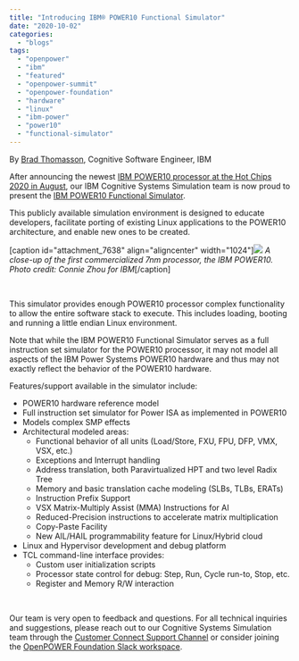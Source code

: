 ```yaml
---
title: "Introducing IBM® POWER10 Functional Simulator"
date: "2020-10-02"
categories: 
  - "blogs"
tags: 
  - "openpower"
  - "ibm"
  - "featured"
  - "openpower-summit"
  - "openpower-foundation"
  - "hardware"
  - "linux"
  - "ibm-power"
  - "power10"
  - "functional-simulator"
---
```


By [Brad Thomasson](https://www.linkedin.com/in/bradford-thomasson-9b89044/), Cognitive Software Engineer, IBM

After announcing the newest [IBM POWER10 processor at the Hot Chips 2020 in August](https://newsroom.ibm.com/2020-08-17-IBM-Reveals-Next-Generation-IBM-POWER10-Processor), our IBM Cognitive Systems Simulation team is now proud to present the [IBM POWER10 Functional Simulator](https://www14.software.ibm.com/webapp/set2/sas/f/pwrfs/pwr10/home.html). 

This publicly available simulation environment is designed to educate developers, facilitate porting of existing Linux applications to the POWER10 architecture, and enable new ones to be created.

\[caption id="attachment\_7638" align="aligncenter" width="1024"\]![](images/POWER10-1024x683.jpeg) _A close-up of the first commercialized 7nm processor, the IBM POWER10. Photo credit: Connie Zhou for IBM_\[/caption\]

 

This simulator provides enough POWER10 processor complex functionality to allow the entire software stack to execute. This includes loading, booting and running a little endian Linux environment.

Note that while the IBM POWER10 Functional Simulator serves as a full instruction set simulator for the POWER10 processor, it may not model all aspects of the IBM Power Systems POWER10 hardware and thus may not exactly reflect the behavior of the POWER10 hardware.

Features/support available in the simulator include:

- POWER10 hardware reference model
- Full instruction set simulator for Power ISA as implemented in POWER10
- Models complex SMP effects
- Architectural modeled areas:
    - Functional behavior of all units (Load/Store, FXU, FPU, DFP, VMX, VSX, etc.)
    - Exceptions and Interrupt handling
    - Address translation, both Paravirtualized HPT and two level Radix Tree
    - Memory and basic translation cache modeling (SLBs, TLBs, ERATs)
    - Instruction Prefix Support
    - VSX Matrix-Multiply Assist (MMA) Instructions for AI
    - Reduced-Precision instructions to accelerate matrix multiplication
    - Copy-Paste Facility
    - New AIL/HAIL programmability feature for Linux/Hybrid cloud
- Linux and Hypervisor development and debug platform
- TCL command-line interface provides:
    - Custom user initialization scripts
    - Processor state control for debug: Step, Run, Cycle run-to, Stop, etc.
    - Register and Memory R/W interaction

 

Our team is very open to feedback and questions. For all technical inquiries and suggestions, please reach out to our Cognitive Systems Simulation team through the [Customer Connect Support Channel](https://login.ibm.com/oidc/sps/auth?Target=https%3A%2F%2Flogin.ibm.com%2Foidc%2Fendpoint%2Fdefault%2Fauthorize%3FqsId%3D2d9cf726-59b4-4d0e-b4f0-f04c029876d7%26client_id%3DMzUxMDEwNzQtZTU2Ny00&client_id=MzUxMDEwNzQtZTU2Ny00) or consider joining the [OpenPOWER Foundation Slack workspace](https://join.slack.com/t/openpowerfoundation/shared_invite/zt-9l4fabj6-C55eMvBqAPTbzlDS1b7bzQ).
